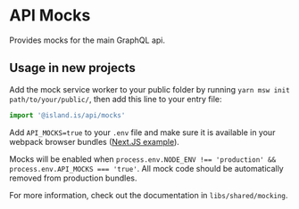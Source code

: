 # API Mocks

Provides mocks for the main GraphQL api.

## Usage in new projects

Add the mock service worker to your public folder by running `yarn msw init path/to/your/public/`, then add this line to your entry file:

```typescript
import '@island.is/api/mocks'
```

Add `API_MOCKS=true` to your `.env` file and make sure it is available in your webpack browser bundles ([Next.JS example](../../../apps/web/next.config.js)).

Mocks will be enabled when `process.env.NODE_ENV !== 'production' && process.env.API_MOCKS === 'true'`. All mock code should be automatically removed from production bundles.

For more information, check out the documentation in `libs/shared/mocking`.
